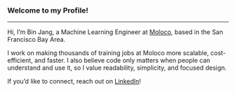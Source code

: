 ### Welcome to my Profile!

---

Hi, I’m Bin Jang, a Machine Learning Engineer at  [Moloco](https://www.moloco.com/), based in the San Francisco Bay Area.

I work on making thousands of training jobs at Moloco more scalable, cost-efficient, and faster. I also believe code only matters when people can understand and use it, so I value readability, simplicity, and focused design.

If you’d like to connect, reach out on [LinkedIn](https://www.linkedin.com/in/bin-jang/)!

